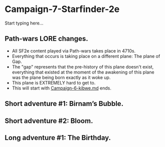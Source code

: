 # Campaign-7-Starfinder-2e

Start typing here...

## Path-wars LORE changes.

- All SF2e content played via Path-wars takes place in 4710s.
- Everything that occurs is taking place on a different plane: The plane of Gap.
- The "gap" represents that the pre-history of this plane doesn't exist, everything that existed at the moment of 
  the awakening of this plane was the plane being born exactly as it woke up.
- This plane is EXTREMELY hard to get to.
- This will start with [Campaign-6-kibwe.md](Campaign-6-kibwe.md) ends.

## Short adventure #1: Birnam’s Bubble.

## Short adventure #2: Bloom.

## Long adventure #1: The Birthday.
